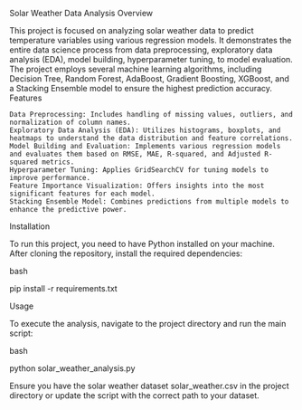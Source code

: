 Solar Weather Data Analysis
Overview

This project is focused on analyzing solar weather data to predict temperature variables using various regression models. It demonstrates the entire data science process from data preprocessing, exploratory data analysis (EDA), model building, hyperparameter tuning, to model evaluation. The project employs several machine learning algorithms, including Decision Tree, Random Forest, AdaBoost, Gradient Boosting, XGBoost, and a Stacking Ensemble model to ensure the highest prediction accuracy.
Features

    Data Preprocessing: Includes handling of missing values, outliers, and normalization of column names.
    Exploratory Data Analysis (EDA): Utilizes histograms, boxplots, and heatmaps to understand the data distribution and feature correlations.
    Model Building and Evaluation: Implements various regression models and evaluates them based on RMSE, MAE, R-squared, and Adjusted R-squared metrics.
    Hyperparameter Tuning: Applies GridSearchCV for tuning models to improve performance.
    Feature Importance Visualization: Offers insights into the most significant features for each model.
    Stacking Ensemble Model: Combines predictions from multiple models to enhance the predictive power.

Installation

To run this project, you need to have Python installed on your machine. After cloning the repository, install the required dependencies:

bash

pip install -r requirements.txt

Usage

To execute the analysis, navigate to the project directory and run the main script:

bash

python solar_weather_analysis.py

Ensure you have the solar weather dataset solar_weather.csv in the project directory or update the script with the correct path to your dataset.
